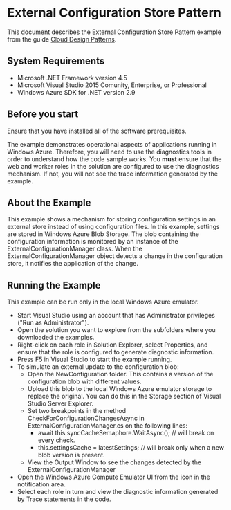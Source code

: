 # External Configuration Store Pattern

This document describes the External Configuration Store Pattern example from the guide [Cloud Design Patterns](http://aka.ms/Cloud-Design-Patterns).

## System Requirements

* Microsoft .NET Framework version 4.5
* Microsoft Visual Studio 2015 Comunity, Enterprise, or Professional
* Windows Azure SDK for .NET version 2.9

## Before you start

Ensure that you have installed all of the software prerequisites.

The example demonstrates operational aspects of applications running in Windows Azure. Therefore, you will need to use the diagnostics tools in order to understand how the code sample works. You **must** ensure that the web and worker roles in the solution are configured to use the diagnostics mechanism. If not, you will not see the trace information generated by the example.

## About the Example
 
This example shows a mechanism for storing configuration settings in an external store instead of using configuration files. In this example, settings are stored in Windows Azure Blob Storage. The blob containing the configuration information is monitored by an instance of the ExternalConfigurationManager class. When the ExternalConfigurationManager object detects a change in the configuration store, it notifies the application of the change.

## Running the Example

This example can be run only in the local Windows Azure emulator.

* Start Visual Studio using an account that has Administrator privileges ("Run as Administrator").
* Open the solution you want to explore from the subfolders where you downloaded the examples.
* Right-click on each role in Solution Explorer, select Properties, and ensure that the role is configured to generate diagnostic information.
* Press F5 in Visual Studio to start the example running. 
* To simulate an external update to the configuration blob:
	* Open the NewConfiguration folder. This contains a version of the configuration blob with different values.
	* Upload this blob to the local Windows Azure emulator storage to replace the original. You can do this in the Storage section of Visual Studio Server Explorer.
	* Set two breakpoints in the method CheckForConfigurationChangesAsync in ExternalConfigurationManager.cs on the following lines:
		* await this.syncCacheSemaphore.WaitAsync(); // will break on every check.
		* this.settingsCache = latestSettings; // will break only when a new blob version is present.
	* View the Output Window to see the changes detected by the ExternalConfigurationManager
* Open the Windows Azure Compute Emulator UI from the icon in the notification area.
* Select each role in turn and view the diagnostic information generated by Trace statements in the code.

